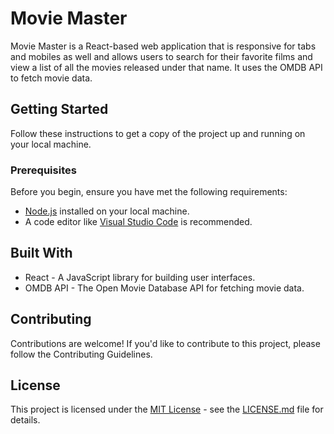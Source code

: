 # Movie Master

Movie Master is a React-based web application that is responsive for tabs and mobiles as well and allows users to search for their favorite films and view a list of all the movies released under that name. It uses the OMDB API to fetch movie data.

## Getting Started

Follow these instructions to get a copy of the project up and running on your local machine.

### Prerequisites

Before you begin, ensure you have met the following requirements:

- [Node.js](https://nodejs.org/) installed on your local machine.
- A code editor like [Visual Studio Code](https://code.visualstudio.com/) is recommended.

## Built With
- React - A JavaScript library for building user interfaces.
- OMDB API - The Open Movie Database API for fetching movie data.

## Contributing
Contributions are welcome! If you'd like to contribute to this project, please follow the Contributing Guidelines.

## License

This project is licensed under the [MIT License](LICENSE.md) - see the [LICENSE.md](LICENSE.md) file for details.

